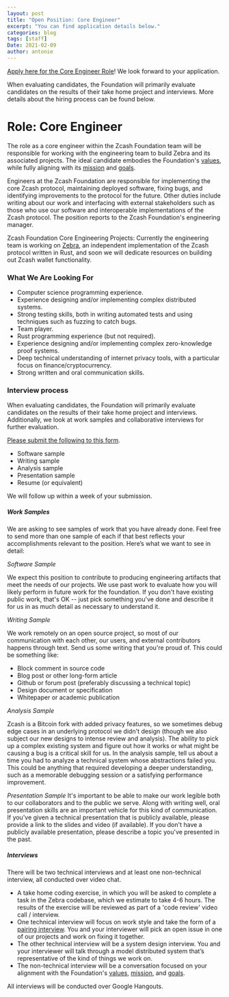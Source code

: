 ```yaml
---
layout: post
title: "Open Position: Core Engineer"
excerpt: "You can find application details below."
categories: blog
tags: [staff]
Date: 2021-02-09
author: antonie
---
```



[Apply here for the Core Engineer Role](https://forms.gle/FFPZ6iAZbs3ggFEP6)! We look forward to your application. 

When evaluating candidates, the Foundation will primarily evaluate candidates on the results of their take home project and interviews. More details about the hiring process can be found below.

# Role: Core Engineer
The role as a core engineer within the Zcash Foundation team will be responsible for working with the engineering team to build Zebra and its associated projects.  The ideal candidate embodies the Foundation's [values](https://www.zfnd.org/about/#values), while fully aligning with its [mission](https://www.zfnd.org/about/#mission) and [goals](https://www.zfnd.org/about/#goals). 

Engineers at the Zcash Foundation are responsible for implementing the core Zcash protocol, maintaining deployed software, fixing bugs, and identifying improvements to the protocol for the future. Other duties include writing about our work and interfacing with external stakeholders such as those who use our software and interoperable implementations of the Zcash protocol. The position reports to the Zcash Foundation's engineering manager.

Zcash Foundation Core Engineering Projects: Currently the engineering team is working on [Zebra](https://github.com/ZcashFoundation/zebra), an independent implementation of the Zcash protocol written in Rust, and soon we will dedicate resources on building out Zcash wallet functionality.

### What We Are Looking For

* Computer science programming experience. 
* Experience designing and/or implementing complex distributed systems.
* Strong testing skills, both in writing automated tests and using techniques such as fuzzing to catch bugs. 
* Team player.
* Rust programming experience (but not required).
* Experience designing and/or implementing complex zero-knowledge proof systems.
* Deep technical understanding of internet privacy tools, with a particular focus on finance/cryptocurrency.
* Strong written and oral communication skills.

### Interview process

When evaluating candidates, the Foundation will primarily evaluate candidates on the results of their take home project and interviews. Additionally, we look at work samples and collaborative interviews for further evaluation.

[Please submit the following to this form](https://forms.gle/FFPZ6iAZbs3ggFEP6).
* Software sample
* Writing sample
* Analysis sample
* Presentation sample
* Resume (or equivalent)

We will follow up within a week of your submission.
##### Work Samples
We are asking to see samples of work that you have already done. Feel free to send more than one sample of each if that best reflects your accomplishments relevant to the position.
Here’s what we want to see in detail:

*Software Sample*

We expect this position to contribute to producing engineering artifacts that meet the needs of our projects. We use past work to evaluate how you will likely perform in future work for the foundation. If you don't have existing public work, that's OK -- just pick something you've done and describe it for us in as much detail as necessary to understand it. 

*Writing Sample*

We work remotely on an open source project, so most of our communication with each other, our users, and external contributors happens through text. Send us some writing that you're proud of. This could be something like:
* Block comment in source code
* Blog post or other long-form article
* Github or forum post (preferably discussing a technical topic)
* Design document or specification
* Whitepaper or academic publication

*Analysis Sample*

Zcash is a Bitcoin fork with added privacy features, so we sometimes debug edge cases in an underlying protocol we didn't design (though we also subject our new designs to intense review and analysis). The ability to pick up a complex existing system and figure out how it works or what might be causing a bug is a critical skill for us. In the analysis sample, tell us about a time you had to analyze a technical system whose abstractions failed you. This could be anything that required developing a deeper understanding, such as a memorable debugging session or a satisfying performance improvement.

*Presentation Sample*
It's important to be able to make our work legible both to our collaborators and to the public we serve. Along with writing well, oral presentation skills are an important vehicle for this kind of communication. If you've given a technical presentation that is publicly available, please provide a link to the slides and video (if available).
If you don't have a publicly available presentation, please describe a topic you've presented in the past.
##### Interviews
There will be two technical interviews and at least one non-technical interview, all conducted over video chat.
* A take home coding exercise, in which you will be asked to complete a task in the Zebra codebase, which we estimate to take 4-6 hours. The results of the exercise will be reviewed as part of a 'code review' video call / interview. 
* One technical interview will focus on work style and take the form of a [pairing interview](https://www.recurse.com/apply#sec-pair-programming-interview). You and your interviewer will pick an open issue in one of our projects and work on fixing it together.
* The other technical interview will be a system design interview. You and your interviewer will talk through a model distributed system that’s representative of the kind of things we work on.
* The non-technical interview will be a conversation focused on your alignment with the Foundation's [values](https://www.zfnd.org/about/#values), [mission](https://www.zfnd.org/about/#mission), and [goals](https://www.zfnd.org/about/#goals). 

All interviews will be conducted over Google Hangouts. 

